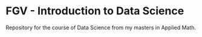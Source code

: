 # FGV - Introduction to Data Science
Repository for the course of Data Science from my masters in Applied Math.
